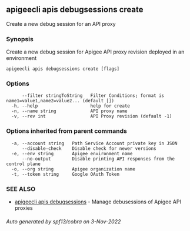 ## apigeecli apis debugsessions create

Create a new debug session for an API proxy

### Synopsis

Create a new debug session for Apigee API proxy revision deployed in an environment

```
apigeecli apis debugsessions create [flags]
```

### Options

```
      --filter stringToString   Filter Conditions; format is name1=value1,name2=value2... (default [])
  -h, --help                    help for create
  -n, --name string             API proxy name
  -v, --rev int                 API Proxy revision (default -1)
```

### Options inherited from parent commands

```
  -a, --account string   Path Service Account private key in JSON
      --disable-check    Disable check for newer versions
  -e, --env string       Apigee environment name
      --no-output        Disable printing API responses from the control plane
  -o, --org string       Apigee organization name
  -t, --token string     Google OAuth Token
```

### SEE ALSO

* [apigeecli apis debugsessions](apigeecli_apis_debugsessions.md)	 - Manage debusessions of Apigee API proxies

###### Auto generated by spf13/cobra on 3-Nov-2022
